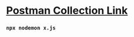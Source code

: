 # [Postman Collection Link](https://www.getpostman.com/collections/9ab6245959476d01a9e8)

### `npx nodemon x.js` 
